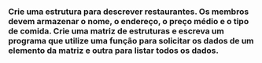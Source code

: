 ### Crie uma estrutura para descrever restaurantes. Os membros devem armazenar o nome, o endereço, o preço médio e o tipo de comida. Crie uma matriz de estruturas e escreva um programa que utilize uma função para solicitar os dados de um elemento da matriz e outra para listar todos os dados.

